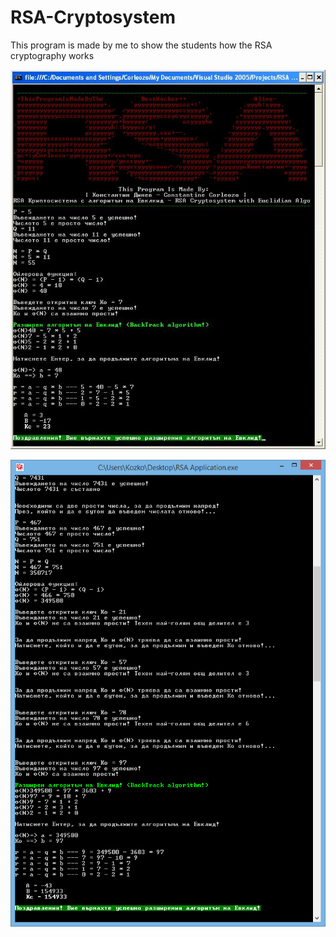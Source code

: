# RSA-Cryptosystem
This program is made by me to show the students how the RSA cryptography works

![](/Snapshots/Clean%20RSA.JPG)

![](/Snapshots/RSA%20big%20numbers.png)
